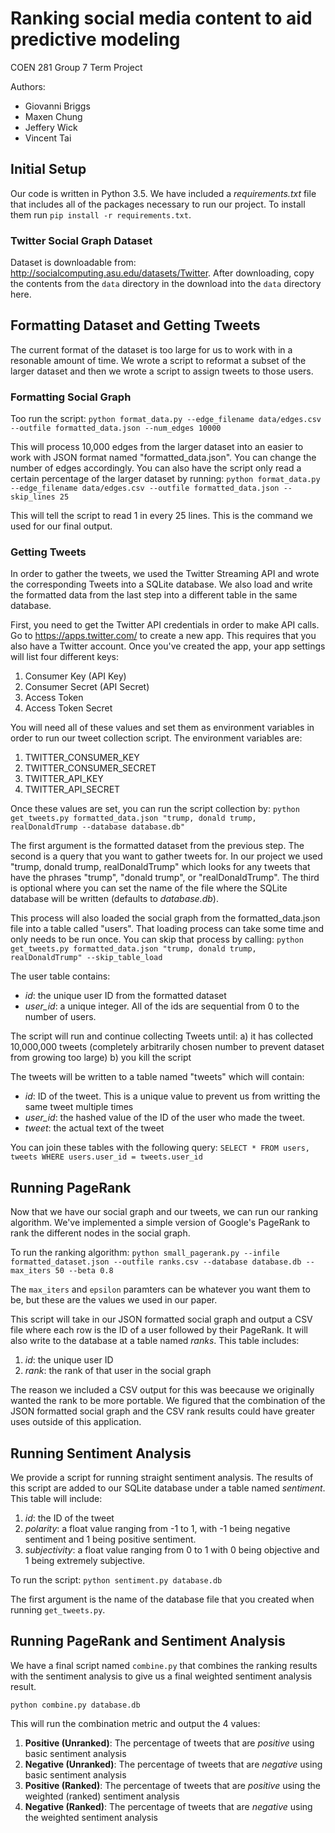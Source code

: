 # Ranking social media content to aid predictive modeling
COEN 281 Group 7 Term Project

Authors:
  - Giovanni Briggs
  - Maxen Chung
  - Jeffery Wick
  - Vincent Tai

## Initial Setup
Our code is written in Python 3.5.  We have included a *requirements.txt* file that includes all of the packages necessary to run our project.  To install them run `pip install -r requirements.txt`.

### Twitter Social Graph Dataset
Dataset is downloadable from: http://socialcomputing.asu.edu/datasets/Twitter.
After downloading, copy the contents from the `data` directory in the download
into the `data` directory here.

## Formatting Dataset and Getting Tweets
The current format of the dataset is too large for us to work with in a resonable amount of time.
We wrote a script to reformat a subset of the larger dataset and then we wrote a script to assign tweets to those users.

### Formatting Social Graph
Too run the script:
  `python format_data.py --edge_filename data/edges.csv --outfile formatted_data.json --num_edges 10000`

This will process 10,000 edges from the larger dataset into an easier to work with JSON format named "formatted_data.json".  You can change the number of edges accordingly.  You can also have the script only read a certain percentage of the larger dataset by running:
  `python format_data.py --edge_filename data/edges.csv --outfile formatted_data.json --skip_lines 25`

This will tell the script to read 1 in every 25 lines.  This is the command we used for our final output.

### Getting Tweets
In order to gather the tweets, we used the Twitter Streaming API and wrote the corresponding Tweets into a SQLite database.  We also load and write the formatted data from the last step into a different table in the same database.

First, you need to get the Twitter API credentials in order to make API calls.  Go to https://apps.twitter.com/ to create a new app.  This requires that you also have a Twitter account.  Once you've created the app, your app settings will list four different keys:
  1. Consumer Key (API Key)
  2. Consumer Secret (API Secret)
  3. Access Token
  4. Access Token Secret

You will need all of these values and set them as environment variables in order to run our tweet collection script.
The environment variables are:
  1. TWITTER_CONSUMER_KEY
  2. TWITTER_CONSUMER_SECRET
  3. TWITTER_API_KEY
  4. TWITTER_API_SECRET

Once these values are set, you can run the script collection by:
  `python get_tweets.py formatted_data.json "trump, donald trump, realDonaldTrump --database database.db"`

The first argument is the formatted dataset from the previous step.  The second is a query that you want to gather tweets for.  In our project we used "trump, donald trump, realDonaldTrump" which looks for any tweets that have the phrases "trump", "donald trump", or "realDonaldTrump".  The third is optional where you can set the name of the file where the SQLite database will be written (defaults to *database.db*).

This process will also loaded the social graph from the formatted_data.json file into a table called "users".  That loading process can take some time and only needs to be run once.  You can skip that process by calling:
 `python get_tweets.py formatted_data.json "trump, donald trump, realDonaldTrump" --skip_table_load`

 The user table contains:
  - *id*: the unique user ID from the formatted dataset
  - *user_id*: a unique integer.  All of the ids are sequential from 0 to the number of users.

The script will run and continue collecting Tweets until:
  a) it has collected 10,000,000 tweets (completely arbitrarily chosen number to prevent dataset from growing too large)
  b) you kill the script

The tweets will be written to a table named "tweets" which will contain:
  - *id*: ID of the tweet.  This is a unique value to prevent us from writting the same tweet multiple times
  - *user_id*: the hashed value of the ID of the user who made the tweet.
  - *tweet*: the actual text of the tweet

You can join these tables with the following query:
  `SELECT * FROM users, tweets WHERE users.user_id = tweets.user_id`

## Running PageRank
Now that we have our social graph and our tweets, we can run our ranking algorithm.  We've implemented a simple version of Google's PageRank to rank the different nodes in the social graph.

To run the ranking algorithm:
 `python small_pagerank.py --infile formatted_dataset.json --outfile ranks.csv --database database.db --max_iters 50 --beta 0.8`

The `max_iters` and `epsilon` paramters can be whatever you want them to be, but these are the values we used in our paper.

This script will take in our JSON formatted social graph and output a CSV file where each row is the ID of a user followed by their PageRank.  It will also write to the database at a table named *ranks*.  This table includes:
  1. *id*: the unique user ID
  2. *rank*: the rank of that user in the social graph

The reason we included a CSV output for this was beecause we originally wanted the rank to be more portable.  We figured that the combination of the JSON formatted social graph and the CSV rank results could have greater uses outside of this application.

## Running Sentiment Analysis
We provide a script for running straight sentiment analysis.  The results of this script are added to our SQLite database under a table named *sentiment*.  This table will include:
  1. *id*: the ID of the tweet
  2. *polarity*: a float value ranging from -1 to 1, with -1 being negative sentiment and 1 being positive sentiment.
  3. *subjectivity*: a float value ranging from 0 to 1 with 0 being objective and 1 being extremely subjective.

To run the script:
  `python sentiment.py database.db`

The first argument is the name of the database file that you created when running `get_tweets.py`.

## Running PageRank and Sentiment Analysis
We have a final script named `combine.py` that combines the ranking results with the sentiment analysis to give us a final weighted sentiment analysis result.

  `python combine.py database.db`

This will run the combination metric and output the 4 values:
  1. **Positive (Unranked)**: The percentage of tweets that are *positive* using basic sentiment analysis
  2. **Negative (Unranked)**: The percentage of tweets that are *negative* using basic sentiment analysis
  3. **Positive (Ranked)**: The percentage of tweets that are *positive* using the weighted (ranked) sentiment analysis
  4. **Negative (Ranked)**: The percentage of tweets that are *negative* using the weighted sentiment analysis
